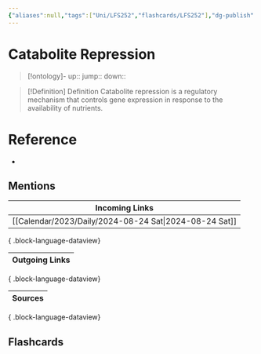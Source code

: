 ```yaml
---
{"aliases":null,"tags":["Uni/LFS252","flashcards/LFS252"],"dg-publish":true,"permalink":"/inbox/catabolite-repression/","dgPassFrontmatter":true}
---
```


# Catabolite Repression

> [!ontology]-
> up:: 
> jump:: 
> down:: 

> [!Definition] Definition
> Catabolite repression is a regulatory mechanism that controls gene expression in response to the availability of nutrients.

# Reference

- 

## Mentions

| Incoming Links                                            |
| --------------------------------------------------------- |
| [[Calendar/2023/Daily/2024-08-24 Sat\|2024-08-24 Sat]] |

{ .block-language-dataview}

| Outgoing Links |
| -------------- |

{ .block-language-dataview}

| Sources |
| ------- |

{ .block-language-dataview}

## Flashcards